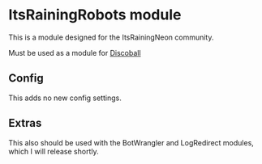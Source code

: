 # ItsRainingRobots module
This is a module designed for the ItsRainingNeon community.

Must be used as a module for [Discoball](https://github.com/FlashyLights/Discoball)

## Config

This adds no new config settings.

## Extras

This also should be used with the BotWrangler and LogRedirect modules, which I will release shortly.
